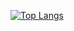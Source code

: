 <!-- ![Ryan's GitHub stats](https://github-readme-stats.vercel.app/api?username=SisoroT&show_icons=true&theme=transparent) -->
[![Top Langs](https://github-readme-stats.vercel.app/api/top-langs/?username=SisoroT)](https://github.com/SisoroT/github-readme-stats)
